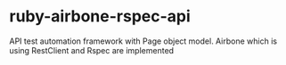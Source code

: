 # ruby-airbone-rspec-api
API test automation framework with Page object model. Airbone which is using RestClient and Rspec are implemented
